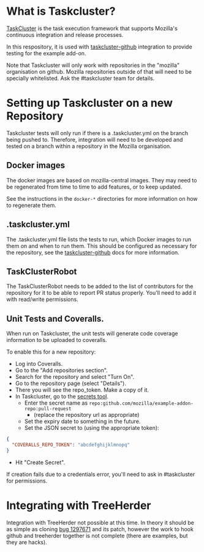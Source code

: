 # What is Taskcluster?

[TaskCluster](https://docs.taskcluster.net/) is the task execution
framework that supports Mozilla's continuous integration and release
processes.

In this respository, it is used with
[taskcluster-github](https://docs.taskcluster.net/manual/vcs/github)
integration to provide testing for the example add-on.

Note that Taskcluster will only work with repositories in the "mozilla"
organisation on github. Mozilla repositories outside of that will need
to be specially whitelisted. Ask the #taskcluster team for details.

# Setting up Taskcluster on a new Repository

Taskcluster tests will only run if there is a .taskcluster.yml on the
branch being pushed to. Therefore, integration will need to be developed and
tested on a branch within a repository in the Mozilla organisation.

## Docker images

The docker images are based on mozilla-central images. They may need to be
regenerated from time to time to add features, or to keep updated.

See the instructions in the `docker-*` directories for more information on how
to regenerate them.

## .taskcluster.yml

The .taskcluster.yml file lists the tests to run, which Docker images to run them
on and when to run them. This should be configured as necessary for the repository,
see the [taskcluster-github](https://docs.taskcluster.net/manual/vcs/github) docs
for more information.

## TaskClusterRobot

The TaskClusterRobot needs to be added to the list of contributors for
the repository for it to be able to report PR status properly. You'll need
to add it with read/write permissions.

## Unit Tests and Coveralls.

When run on Taskcluster, the unit tests will generate code coverage information
to be uploaded to coveralls.

To enable this for a new repository:

* Log into Coveralls.
* Go to the "Add repositories section".
* Search for the repository and select "Turn On".
* Go to the repository page (select "Details").
* There you will see the repo_token. Make a copy of it.
* In Taskcluster, go to the [secrets tool](https://tools.taskcluster.net/secrets/).
  * Enter the secret name as `repo:github.com/mozilla/example-addon-repo:pull-request`
    * (replace the repository url as appropriate)
  * Set the expiry date to something in the future.
  * Set the JSON secret to (using the appropriate token):

```json
{
  "COVERALLS_REPO_TOKEN": "abcdefghijklmnopq"
}
```

* Hit "Create Secret".

If creation fails due to a credentials error, you'll need to ask in #taskcluster
for permissions.

# Integrating with TreeHerder

Integration with TreeHerder not possible at this time. In theory it should be
as simple as cloning [bug 1297671](https://bugzilla.mozilla.org/show_bug.cgi?id=1297671)
and its patch, however the work to hook github and treeherder together is not
complete (there are examples, but they are hacks).
